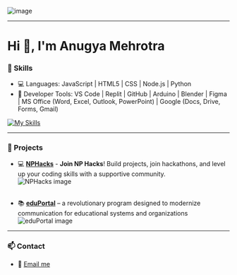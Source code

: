 ![image](https://github.com/user-attachments/assets/e692b6dd-2157-48ff-b884-b3fe7f1ea61e)

---

# Hi 👋, I'm Anugya Mehrotra

### 🔧 Skills
- 💻 Languages: JavaScript |  HTML5 | CSS | Node.js | Python 
- 🔨 Developer Tools: VS Code | Replit | GitHub  | Arduino | Blender | Figma | MS Office (Word, Excel, Outlook, PowerPoint) | Google (Docs, Drive, Forms, Gmail)

[![My Skills](https://skillicons.dev/icons?i=js,html,css,nodejs,python,vscode,replit,github,arduino,blender,figma,windows,gmail)](https://skillicons.dev)

---

### 🚀 Projects

- 💻 **[NPHacks](https://nphacks.vercel.app/)** - **Join NP Hacks**! Build projects, join hackathons, and level up your coding skills with a supportive community.  
  ![NPHacks image](https://github.com/user-attachments/assets/90cfe1ac-8b3b-4882-8e2f-bb85c461268c) <br> <br> 


- 📚 **[eduPortal](https://github.com/anugyamehrotra/eduPortal)** – a revolutionary program designed to modernize communication for educational systems and organizations  
  ![eduPortal image](https://github.com/user-attachments/assets/7ff1b15f-adb2-4719-9f58-70f54400bb33)




---

### 📫 Contact
- 📧 [Email me](mailto:amehrotra.395@gmail.com)
